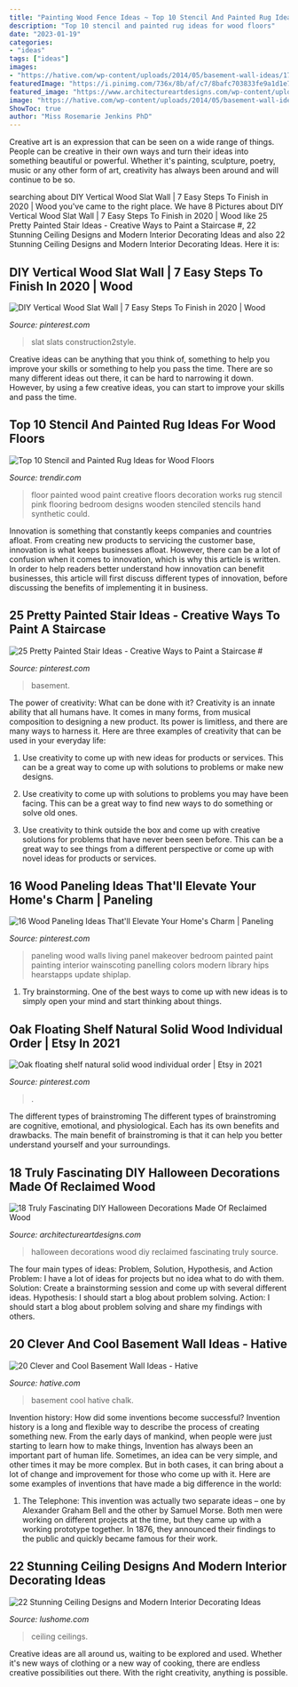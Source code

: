 ```yaml
---
title: "Painting Wood Fence Ideas ~ Top 10 Stencil And Painted Rug Ideas For Wood Floors"
description: "Top 10 stencil and painted rug ideas for wood floors"
date: "2023-01-19"
categories:
- "ideas"
tags: ["ideas"]
images:
- "https://hative.com/wp-content/uploads/2014/05/basement-wall-ideas/17-chalk-wall-basement.jpg"
featuredImage: "https://i.pinimg.com/736x/8b/af/c7/8bafc703833fe9a1d1e7619e3f379aab.jpg"
featured_image: "https://www.architectureartdesigns.com/wp-content/uploads/2016/09/9-8.jpg"
image: "https://hative.com/wp-content/uploads/2014/05/basement-wall-ideas/17-chalk-wall-basement.jpg"
ShowToc: true
author: "Miss Rosemarie Jenkins PhD"
---
```



Creative art is an expression that can be seen on a wide range of things. People can be creative in their own ways and turn their ideas into something beautiful or powerful. Whether it's painting, sculpture, poetry, music or any other form of art, creativity has always been around and will continue to be so.

	

		
searching about DIY Vertical Wood Slat Wall | 7 Easy Steps To Finish in 2020 | Wood you've came to the right place. We have 8 Pictures about DIY Vertical Wood Slat Wall | 7 Easy Steps To Finish in 2020 | Wood like 25 Pretty Painted Stair Ideas - Creative Ways to Paint a Staircase #, 22 Stunning Ceiling Designs and Modern Interior Decorating Ideas and also 22 Stunning Ceiling Designs and Modern Interior Decorating Ideas. Here it is:
		
    
## DIY Vertical Wood Slat Wall | 7 Easy Steps To Finish In 2020 | Wood

<img loading=lazy src="https://i.pinimg.com/736x/c3/16/f7/c316f786c9f6ebb95fdd8c7c72181f97.jpg" onerror="this.onerror=null;this.src='https://tse4.mm.bing.net/th?id=OIP.XlmOMdF-lC52P1WwdCEK6gHaLH&amp;pid=15.1';" alt="DIY Vertical Wood Slat Wall | 7 Easy Steps To Finish in 2020 | Wood">

_Source: pinterest.com_

>slat slats construction2style. 

	

Creative ideas can be anything that you think of, something to help you improve your skills or something to help you pass the time. There are so many different ideas out there, it can be hard to narrowing it down. However, by using a few creative ideas, you can start to improve your skills and pass the time.

    
## Top 10 Stencil And Painted Rug Ideas For Wood Floors

<img loading=lazy src="http://cdn.trendir.com/wp-content/uploads/old/trends/assets_c/2015/08/girl-room-painted-pink-floor-thumb-autox839-55645.jpg" onerror="this.onerror=null;this.src='https://tse1.mm.bing.net/th?id=OIP.IepVnPGDSNnBUQBPy4ic3QHaJ4&amp;pid=15.1';" alt="Top 10 Stencil and Painted Rug Ideas for Wood Floors">

_Source: trendir.com_

>floor painted wood paint creative floors decoration works rug stencil pink flooring bedroom designs wooden stenciled stencils hand synthetic could. 

	

Innovation is something that constantly keeps companies and countries afloat. From creating new products to servicing the customer base, innovation is what keeps businesses afloat. However, there can be a lot of confusion when it comes to innovation, which is why this article is written. In order to help readers better understand how innovation can benefit businesses, this article will first discuss different types of innovation, before discussing the benefits of implementing it in business.

    
## 25 Pretty Painted Stair Ideas - Creative Ways To Paint A Staircase #

<img loading=lazy src="https://i.pinimg.com/736x/8b/af/c7/8bafc703833fe9a1d1e7619e3f379aab.jpg" onerror="this.onerror=null;this.src='https://tse1.mm.bing.net/th?id=OIP.hnALKiZjkmsRDTU_haa5CwHaLH&amp;pid=15.1';" alt="25 Pretty Painted Stair Ideas - Creative Ways to Paint a Staircase #">

_Source: pinterest.com_

>basement. 

	

The power of creativity: What can be done with it?
Creativity is an innate ability that all humans have. It comes in many forms, from musical composition to designing a new product. Its power is limitless, and there are many ways to harness it. Here are three examples of creativity that can be used in your everyday life:
1. Use creativity to come up with new ideas for products or services. This can be a great way to come up with solutions to problems or make new designs.

2. Use creativity to come up with solutions to problems you may have been facing. This can be a great way to find new ways to do something or solve old ones.

3. Use creativity to think outside the box and come up with creative solutions for problems that have never been seen before. This can be a great way to see things from a different perspective or come up with novel ideas for products or services.

    
## 16 Wood Paneling Ideas That&#039;ll Elevate Your Home&#039;s Charm | Paneling

<img loading=lazy src="https://i.pinimg.com/736x/b7/84/32/b7843273c1ecae0f1c18c9a298172b50.jpg" onerror="this.onerror=null;this.src='https://tse3.mm.bing.net/th?id=OIP.RHQnLMH-vkkDcvVUZJJ1TgHaLD&amp;pid=15.1';" alt="16 Wood Paneling Ideas That&#039;ll Elevate Your Home&#039;s Charm | Paneling">

_Source: pinterest.com_

>paneling wood walls living panel makeover bedroom painted paint painting interior wainscoting panelling colors modern library hips hearstapps update shiplap. 

	

1. Try brainstorming. One of the best ways to come up with new ideas is to simply open your mind and start thinking about things.

    
## Oak Floating Shelf Natural Solid Wood Individual Order | Etsy In 2021

<img loading=lazy src="https://i.pinimg.com/736x/56/80/38/568038e0fadd72eedb395e068deaea91.jpg" onerror="this.onerror=null;this.src='https://tse1.mm.bing.net/th?id=OIP.ovQZgN5Evzm1EAo8KYQV1QHaLG&amp;pid=15.1';" alt="Oak floating shelf natural solid wood individual order | Etsy in 2021">

_Source: pinterest.com_

>. 

	

The different types of brainstroming
The different types of brainstroming are cognitive, emotional, and physiological. Each has its own benefits and drawbacks. The main benefit of brainstroming is that it can help you better understand yourself and your surroundings.

    
## 18 Truly Fascinating DIY Halloween Decorations Made Of Reclaimed Wood

<img loading=lazy src="https://www.architectureartdesigns.com/wp-content/uploads/2016/09/9-8.jpg" onerror="this.onerror=null;this.src='https://tse1.mm.bing.net/th?id=OIP.4eZtkXMDsKRY90F-O-sgowHaNI&amp;pid=15.1';" alt="18 Truly Fascinating DIY Halloween Decorations Made Of Reclaimed Wood">

_Source: architectureartdesigns.com_

>halloween decorations wood diy reclaimed fascinating truly source. 

	

The four main types of ideas: Problem, Solution, Hypothesis, and Action
Problem: I have a lot of ideas for projects but no idea what to do with them.
Solution: Create a brainstorming session and come up with several different ideas.
Hypothesis: I should start a blog about problem solving.
Action: I should start a blog about problem solving and share my findings with others.

    
## 20 Clever And Cool Basement Wall Ideas - Hative

<img loading=lazy src="https://hative.com/wp-content/uploads/2014/05/basement-wall-ideas/17-chalk-wall-basement.jpg" onerror="this.onerror=null;this.src='https://tse1.mm.bing.net/th?id=OIP.XIAcBqTxaZNxCML3d3ajDwHaLH&amp;pid=15.1';" alt="20 Clever and Cool Basement Wall Ideas - Hative">

_Source: hative.com_

>basement cool hative chalk. 

	

Invention history: How did some inventions become successful?
Invention history is a long and flexible way to describe the process of creating something new. From the early days of mankind, when people were just starting to learn how to make things, Invention has always been an important part of human life. Sometimes, an idea can be very simple, and other times it may be more complex. But in both cases, it can bring about a lot of change and improvement for those who come up with it. Here are some examples of inventions that have made a big difference in the world:
1. The Telephone: This invention was actually two separate ideas – one by Alexander Graham Bell and the other by Samuel Morse. Both men were working on different projects at the time, but they came up with a working prototype together. In 1876, they announced their findings to the public and quickly became famous for their work.


    
## 22 Stunning Ceiling Designs And Modern Interior Decorating Ideas

<img loading=lazy src="https://www.lushome.com/wp-content/uploads/2015/03/modern-ceiling-designs-home-interiors-8.jpg" onerror="this.onerror=null;this.src='https://tse4.mm.bing.net/th?id=OIP.-nw0G4oHIxFATibVGqYTTwAAAA&amp;pid=15.1';" alt="22 Stunning Ceiling Designs and Modern Interior Decorating Ideas">

_Source: lushome.com_

>ceiling ceilings. 

	

Creative ideas are all around us, waiting to be explored and used. Whether it's new ways of clothing or a new way of cooking, there are endless creative possibilities out there. With the right creativity, anything is possible.


